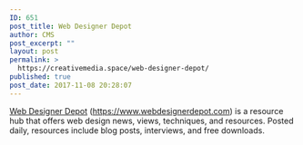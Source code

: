 ```yaml
---
ID: 651
post_title: Web Designer Depot
author: CMS
post_excerpt: ""
layout: post
permalink: >
  https://creativemedia.space/web-designer-depot/
published: true
post_date: 2017-11-08 20:28:07
---
```

<a href="https://www.webdesignerdepot.com">Web Designer Depot</a> (<a href="https://www.webdesignerdepot.com">https://www.webdesignerdepot.com</a>) is a resource hub that offers web design news, views, techniques, and resources. Posted daily, resources include blog posts, interviews, and free downloads.